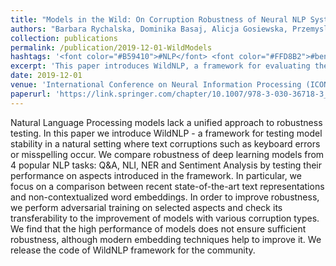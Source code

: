 ```yaml
---
title: "Models in the Wild: On Corruption Robustness of Neural NLP Systems"
authors: "Barbara Rychalska, Dominika Basaj, Alicja Gosiewska, Przemyslaw Biecek"
collection: publications
permalink: /publication/2019-12-01-WildModels
hashtags: '<font color="#B59410">#NLP</font> <font color="#FFD8B2">#benchmark</font>'
excerpt: 'This paper introduces WildNLP, a framework for evaluating the robustness of NLP models against natural text corruptions like typos and keyboard errors across four major tasks. The study reveals that high-performing models often lack robustness, though modern embedding techniques and adversarial training can improve stability; the framework is publicly available for further research.'
date: 2019-12-01
venue: 'International Conference on Neural Information Processing (ICONIP)'
paperurl: 'https://link.springer.com/chapter/10.1007/978-3-030-36718-3_20'
---
```


Natural Language Processing models lack a unified approach to robustness testing. In this paper we introduce WildNLP - a framework for testing model stability in a natural setting where text corruptions such as keyboard errors or misspelling occur. We compare robustness of deep learning models from 4 popular NLP tasks: Q&A, NLI, NER and Sentiment Analysis by testing their performance on aspects introduced in the framework. In particular, we focus on a comparison between recent state-of-the-art text representations and non-contextualized word embeddings. In order to improve robustness, we perform adversarial training on selected aspects and check its transferability to the improvement of models with various corruption types. We find that the high performance of models does not ensure sufficient robustness, although modern embedding techniques help to improve it. We release the code of WildNLP framework for the community.
